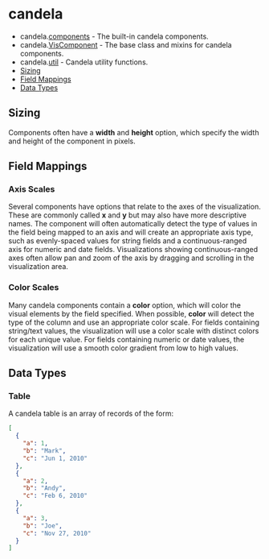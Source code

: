 # candela

* candela.[components](components#readme) - The built-in candela components.
* candela.[VisComponent](VisComponent#readme) - The base class and mixins for
candela components.
* candela.[util](util#readme) - Candela utility functions.
* [Sizing](#sizing)
* [Field Mappings](#field-mappings)
* [Data Types](#data-types)

## Sizing

Components often have a **width** and **height** option, which specify the
width and height of the component in pixels.

## Field Mappings

### Axis Scales

Several components have options that relate to the axes of the visualization.
These are commonly called **x** and **y** but may also have more descriptive
names. The component will often automatically detect the type of values in
the field being mapped to an axis and will create an appropriate axis type,
such as evenly-spaced values for string fields and a continuous-ranged axis for
numeric and date fields. Visualizations showing continuous-ranged axes
often allow pan and zoom of the axis by dragging and scrolling in the
visualization area.

### Color Scales

Many candela components contain a **color** option, which will color the
visual elements by the field specified. When possible, **color** will detect
the type of the column and use an appropriate color scale.
For fields containing string/text values, the visualization will use
a color scale with distinct colors for each unique value.
For fields containing numeric or date values, the visualization will use
a smooth color gradient from low to high values.

## Data Types

### Table

A candela table is an array of records of the form:

```json
[
  {
    "a": 1,
    "b": "Mark",
    "c": "Jun 1, 2010"
  },
  {
    "a": 2,
    "b": "Andy",
    "c": "Feb 6, 2010"
  },
  {
    "a": 3,
    "b": "Joe",
    "c": "Nov 27, 2010"
  }
]
```

